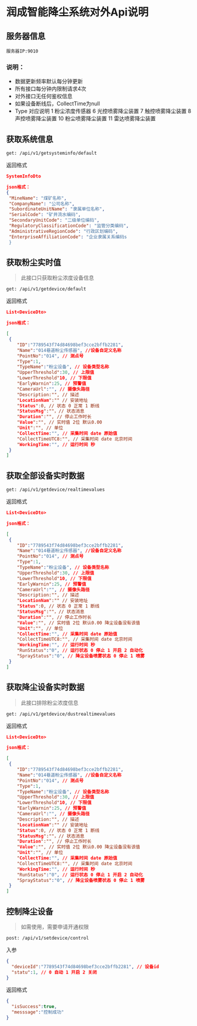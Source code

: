 # 润成智能降尘系统对外Api说明

## 服务器信息

```
服务器IP:9010 
```

### 说明：

* 数据更新频率默认每分钟更新
* 所有接口每分钟内限制请求4次
* 对外接口无任何鉴权信息
* 如果设备断线后，CollectTime为null
* Type 对应说明 1 粉尘浓度传感器 6 光控喷雾降尘装置 7 触控喷雾降尘装置  8 声控喷雾降尘装置 10 粉尘喷雾降尘装置 11 雷达喷雾降尘装置

## 获取系统信息

```
get: /api/v1/getsysteminfo/default
```

返回格式

```json
SystemInfoDto

json格式：
{
 "MineName": "煤矿名称",
 "CompanyName": "公司名称",
 "SubordinateUnitName": "隶属单位名称",
 "SerialCode": "矿井流水编码",
 "SecondaryUnitCode": "二级单位编码",
 "RegulatoryClassificationCode": "监管分类编码",
 "AdministrativeRegionCode": "行政区划编码",
 "EnterpriseAffiliationCode": "企业隶属关系编码s
 }
```

## 获取粉尘实时值

> 此接口只获取粉尘浓度设备信息

```
get: /api/v1/getdevice/default
```

返回格式

```json
List<DeviceDto>

json格式：

[
 {
    "ID":"7789543f74d84698bef3cce2bffb2281", 
	"Name":"014巷道粉尘传感器", //设备自定义名称
    "PointNo":"014", // 测点号
    "Type":1, 
    "TypeName":"粉尘设备", // 设备类型名称
    "UpperThreshold":30, // 上限值
    "LowerThreshold"10, // 下限值
    "EarlyWarnin":25, // 预警值
    "CameraUrl":"", // 摄像头路径
    "Description:"", // 描述
    "LocationNam":"" // 安装地址    
	"Status":0, // 状态 0 正常 1 断线
	"StatusMsg":""，// 状态消息
	"Duration":"", // 停止工作时长 
	"Value":"", // 实时值 2位 默认0.00
	"Unit":"", // 单位
	"CollectTime:"", // 采集时间 date 原始值
	"CollectTimeUTC8:"", // 采集时间 date 北京时间
	"WorkingTime:"", // 运行时间 秒
 }
]
```

## 获取全部设备实时数据

```
get: /api/v1/getdevice/realtimevalues
```

返回格式

```json
List<DeviceDto>

json格式：

[
 {
    "ID":"7789543f74d84698bef3cce2bffb2281", 
	"Name":"014巷道粉尘传感器", //设备自定义名称
    "PointNo":"014", // 测点号
    "Type":1, 
    "TypeName":"粉尘设备", // 设备类型名称
    "UpperThreshold":30, // 上限值
    "LowerThreshold"10, // 下限值
    "EarlyWarnin":25, // 预警值
    "CameraUrl":"", // 摄像头路径
    "Description:"", // 描述
    "LocationNam":"" // 安装地址    
	"Status":0, // 状态 0 正常 1 断线
	"StatusMsg":""，// 状态消息
	"Duration":"", // 停止工作时长 
	"Value":"", // 实时值 2位 默认0.00 降尘设备没有该值
	"Unit":"", // 单位
	"CollectTime:"", // 采集时间 date 原始值
	"CollectTimeUTC8:"", // 采集时间 date 北京时间
	"WorkingTime:"", // 运行时间 秒
	"RunStatus":"0", // 运行状态 0 停止 1 开启 2 自动化
	"SprayStatus":"0", // 降尘设备喷雾状态 0 停止 1 喷雾
 }
]
```

## 获取降尘设备实时数据

> 此接口排除粉尘浓度信息
```
get: /api/v1/getdevice/dustrealtimevalues
```

返回格式

```json
List<DeviceDto>

json格式：

[
 {
    "ID":"7789543f74d84698bef3cce2bffb2281", 
	"Name":"014巷道粉尘传感器", //设备自定义名称
    "PointNo":"014", // 测点号
    "Type":1, 
    "TypeName":"粉尘设备", // 设备类型名称
    "UpperThreshold":30, // 上限值
    "LowerThreshold"10, // 下限值
    "EarlyWarnin":25, // 预警值
    "CameraUrl":"", // 摄像头路径
    "Description:"", // 描述
    "LocationNam":"" // 安装地址    
	"Status":0, // 状态 0 正常 1 断线
	"StatusMsg":""，// 状态消息
	"Duration":"", // 停止工作时长 
	"Value":"", // 实时值 2位 默认0.00 降尘设备没有该值
	"Unit":"", // 单位
	"CollectTime:"", // 采集时间 date 原始值
	"CollectTimeUTC8:"", // 采集时间 date 北京时间
	"WorkingTime:"", // 运行时间 秒
	"RunStatus":"0", // 运行状态 0 停止 1 开启 2 自动化
	"SprayStatus":"0", // 降尘设备喷雾状态 0 停止 1 喷雾
 }
]
```

## 控制降尘设备

> 如需使用，需要申请开通权限

```
post: /api/v1/setdevice/control
```

入参

```json
{ 
  "deviceId":"7789543f74d84698bef3cce2bffb2281", // 设备id
  "statu":1, // 0 自动 1 开启 2 关闭
}
```

返回格式

```json
{
  "isSuccess":true,
  "messsage":"控制成功"
}
```

